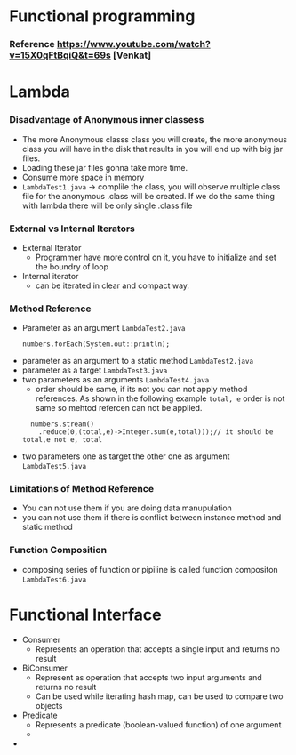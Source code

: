 # Functional programming
### Reference https://www.youtube.com/watch?v=15X0qFtBqiQ&t=69s  [Venkat]


# Lambda
### Disadvantage of Anonymous inner classess
- The more Anonymous classs class you will create, the more anonymous class you will have in the disk that results in you will end up with big jar files.
- Loading these jar files gonna take more time.
- Consume more space in memory
- ```LambdaTest1.java``` -> complile the class, you will observe multiple class file for the anonymous .class will be created. If we do the same thing with lambda there will be only single .class file
### External vs Internal Iterators
- External Iterator
  - Programmer have more control on it, you have to initialize and set the boundry of loop
- Internal iterator 
  - can be iterated in clear and compact way.

### Method Reference
   - Parameter as an argument ```LambdaTest2.java```
     ```
     numbers.forEach(System.out::println);
     ```
   - parameter as an argument to a static method ```LambdaTest2.java```
   - parameter as a target ```LambdaTest3.java```
   - two parameters as an arguments ```LambdaTest4.java```
     - order should be same, if its not you can not apply method references. As shown in the following example ```total, e``` order is not same so mehtod refercen can not be applied.
      ```
        numbers.stream()
	      .reduce(0,(total,e)->Integer.sum(e,total)));// it should be total,e not e, total
      ```
   - two parameters one as target the other one as argument ```LambdaTest5.java```
     
 ### Limitations of Method Reference
 - You can not use them if you are doing data manupulation
 - you can not use them if there is conflict between instance method and static method

### Function Composition
- composing series of function or pipiline is called function compositon ```LambdaTest6.java```
# Functional Interface
- Consumer
  - Represents an operation that accepts a single input and returns no result
- BiConsumer 
  - Represent as operation that accepts two input arguments and returns no result
  - Can be used while iterating hash map, can be used to compare two objects
- Predicate
  - Represents a predicate (boolean-valued function) of one argument
  - 
- 
  

